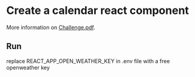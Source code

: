 # Create a calendar react component

More information on [Challenge.pdf](https://raw.githubusercontent.com/fabiohvp/entrevista-jobsity/main/docs/challenge.pdf).

## Run

replace REACT_APP_OPEN_WEATHER_KEY in .env file with a free openweather key
